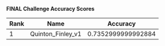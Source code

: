 **FINAL Challenge Accuracy Scores**



|Rank|Name|Accuracy|
|----|-----|---|
|1|Quinton_Finley_v1|0.7352999999992884|
